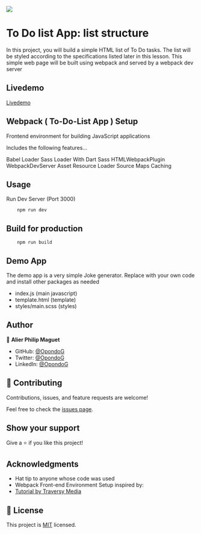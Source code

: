 ![](https://img.shields.io/badge/Microverse-blueviolet)

# To Do list App: list structure

In this project, you will build a simple HTML list of To Do tasks. The list will be styled according to the specifications listed later in this lesson. This simple web page will be built using webpack and served by a webpack dev server

## Livedemo
[Livedemo](https://opondog.github.io/To-Do-List/dist/)

## Webpack ( To-Do-List App ) Setup
Frontend environment for building JavaScript applications

Includes the following features...

Babel Loader
Sass Loader With Dart Sass
HTMLWebpackPlugin
WebpackDevServer
Asset Resource Loader
Source Maps
Caching

## Usage

Run Dev Server (Port 3000)

        npm run dev

## Build for production
        npm run build

## Demo App
The demo app is a very simple Joke generator. Replace with your own code and install other packages as needed
  * index.js (main javascript)
  * template.html (template)
  * styles/main.scss (styles)




## Author
:bust_in_silhouette: **Alier Philip Maguet**
- GitHub: [@OpondoG](https://github.com/OpondoG)
- Twitter: [@OpondoG](https://twitter.com/OpondoG)
- LinkedIn: [@OpondoG](https://www.linkedin.com/in/gilbert-okonjo-2081331b9/)


## 🤝 Contributing

Contributions, issues, and feature requests are welcome!

Feel free to check the [issues page](../../issues/).

## Show your support

Give a ⭐️ if you like this project!

## Acknowledgments

- Hat tip to anyone whose code was used
- Webpack Front-end Environment Setup inspired by:
- [Tutorial by Traversy Media](https://www.youtube.com/c/TraversyMedia)

## 📝 License

This project is [MIT](./MIT.md) licensed.
